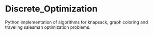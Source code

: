 # Discrete_Optimization

Python implementation of algorithms for knapsack, graph coloring and traveling salesman optimization problems.
